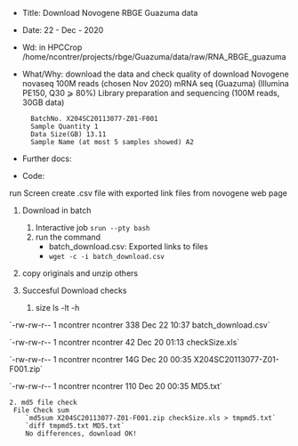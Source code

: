 
- Title: Download Novogene RBGE Guazuma data
- Date: 22 - Dec - 2020
- Wd: in HPCCrop /home/ncontrer/projects/rbge/Guazuma/data/raw/RNA_RBGE_guazuma

- What/Why: download the data and check quality of download
		Novogene
		novaseq	100M reads (chosen Nov 2020)
		mRNA seq (Guazuma) (Illumina PE150, Q30 ⩾ 80%)
		Library preparation and sequencing (100M reads, 30GB data)

		BatchNo. X204SC20113077-Z01-F001
		Sample Quantity 1
		Data Size(GB) 13.11
		Sample Name (at most 5 samples showed) A2

- Further docs:
- Code: 

run Screen
create .csv file with exported link files from novogene web page

1. Download in batch
	1. Interactive job `srun --pty bash`
	2. run the command
		- batch_download.csv: Exported links to files
		- `wget -c -i batch_download.csv`
 
2. copy originals and unzip others

3. Succesful Download checks
	1. size ls -lt -h
<p>`-rw-rw-r-- 1 ncontrer ncontrer 338 Dec 22 10:37 batch_download.csv`
<p>`-rw-rw-r-- 1 ncontrer ncontrer  42 Dec 20 01:13 checkSize.xls`
<p>`-rw-rw-r-- 1 ncontrer ncontrer 14G Dec 20 00:35 X204SC20113077-Z01-F001.zip`
<p>`-rw-rw-r-- 1 ncontrer ncontrer 110 Dec 20 00:35 MD5.txt`

	2. md5 file check
	 File Check sum
        `md5sum	X204SC20113077-Z01-F001.zip checkSize.xls > tmpmd5.txt`
        `diff tmpmd5.txt MD5.txt`
        No differences,	download OK!
